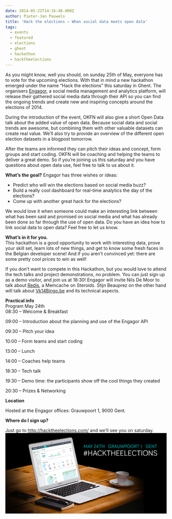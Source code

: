 ```yaml
---
date: 2014-05-22T14:16:48.000Z
author: Pieter-Jan Pauwels
title: 'Hack the elections – When social data meets open data'
tags:
  - events
  - featured
  - elections
  - ghent
  - hackathon
  - hacktheelections
---
```


As you might know, well you should, on sunday 25th of May, everyone has to vote for the upcoming elections. With that in mind a new hackathon emerged under the name “Hack the elections” this saturday in Ghent. The organisers [Engagor](http://hacktheelections.com/), a social media management and analytics platform, will release their gathered social media data through their API so you can find the ongoing trends and create new and inspiring concepts around the elections of 2014.

During the introduction of the event, OKFN will also give a short Open Data talk about the added value of open data. Because social data and social trends are awesome, but combining them with other valuable datasets can create real value. We’ll also try to provide an overview of the different open election datasets in a blogpost tomorrow.

After the teams are informed they can pitch their ideas and concept, form groups and start coding. OKFN will be coaching and helping the teams to deliver a great demo. So if you’re joining us this saturday and you have questions about open data use, feel free to talk to us about it.

**What’s the goal?** Engagor has three wishes or ideas:

- Predict who will win the elections based on social media buzz?
- Build a really cool dashboard for real-time analytics the day of the elections?
- Come up with another great hack for the elections?

We would love it when someone could make an interesting link between what has been said and promised on social media and what has already been done so far through the use of open data. Do you have an idea how to link social data to open data? Feel free to let us know.

**What’s in it for you.**  
This hackathon is a good opportunity to work with interesting data, prove your skill set, learn lots of new things, and get to know some fresh faces in the Belgian developer scene! And if you aren’t convinced yet: there are some pretty cool prices to win as well!

If you don’t want to compete in this Hackathon, but you would love to attend the tech talks and project demonstrations, no problem. You can just sign up as a demo visitor, and join us at 18:30! Engagor will invite Nils De Moor to talk about [Redis](http://redis.io/), a Memcache on Steroids. Stijn Beauprez on the other hand will talk about [Vk14Bingo.be](http://vk14-bingo.be/) and its technical aspects.

**Practical info**  
Program May 24th  
08:30 – Welcome &amp; Breakfast

09:00 – Introduction about the planning and use of the Engagor API

09:30 – Pitch your idea

10:00 – Form teams and start coding

13:00 – Lunch

14:00 – Coaches help teams

18:30 – Tech talk

19:30 – Demo time: the participants show off the cool things they created

20:30 – Prizes &amp; Networking

**Location**

Hosted at the Engagor offices: Grauwpoort 1, 9000 Gent.

**Where do I sign up?**

Just go to <http://hacktheelections.com/> and we’ll see you on saturday.  
![Hacktheelections](Bn0OmwUCMAA1T7r.png)

